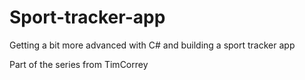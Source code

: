 # Sport-tracker-app
Getting a bit more advanced with C# and building a sport tracker app 

Part of the series from TimCorrey
